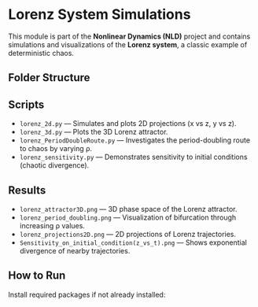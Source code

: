 # Lorenz System Simulations

This module is part of the **Nonlinear Dynamics (NLD)** project and contains simulations and visualizations of the **Lorenz system**, a classic example of deterministic chaos.

## Folder Structure


## Scripts

- `lorenz_2d.py` — Simulates and plots 2D projections (x vs z, y vs z).
- `lorenz_3d.py` — Plots the 3D Lorenz attractor.
- `lorenz_PeriodDoubleRoute.py` — Investigates the period-doubling route to chaos by varying ρ.
- `lorenz_sensitivity.py` — Demonstrates sensitivity to initial conditions (chaotic divergence).

## Results

- `lorenz_attractor3D.png` — 3D phase space of the Lorenz attractor.
- `lorenz_period_doubling.png` — Visualization of bifurcation through increasing ρ values.
- `lorenz_projections2D.png` — 2D projections of Lorenz trajectories.
- `Sensitivity_on_initial_condition(z_vs_t).png` — Shows exponential divergence of nearby trajectories.

## How to Run

Install required packages if not already installed:


